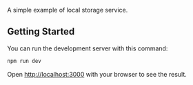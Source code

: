 A simple example of local storage service.

## Getting Started

You can run the development server with this command:

```bash
npm run dev
```

Open [http://localhost:3000](http://localhost:3000) with your browser to see the result.
